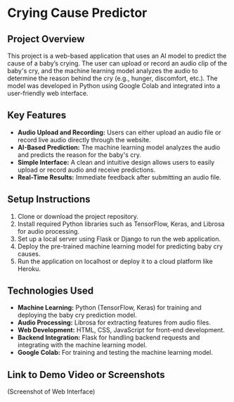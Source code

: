 # Crying Cause Predictor

## Project Overview  
This project is a web-based application that uses an AI model to predict the cause of a baby’s crying. The user can upload or record an audio clip of the baby's cry, and the machine learning model analyzes the audio to determine the reason behind the cry (e.g., hunger, discomfort, etc.). The model was developed in Python using Google Colab and integrated into a user-friendly web interface.

## Key Features  
- **Audio Upload and Recording:** Users can either upload an audio file or record live audio directly through the website.
- **AI-Based Prediction:** The machine learning model analyzes the audio and predicts the reason for the baby's cry.
- **Simple Interface:** A clean and intuitive design allows users to easily upload or record audio and receive predictions.
- **Real-Time Results:** Immediate feedback after submitting an audio file.

## Setup Instructions  
1. Clone or download the project repository.
2. Install required Python libraries such as TensorFlow, Keras, and Librosa for audio processing.
3. Set up a local server using Flask or Django to run the web application.
4. Deploy the pre-trained machine learning model for predicting baby cry causes.
5. Run the application on localhost or deploy it to a cloud platform like Heroku.

## Technologies Used  
- **Machine Learning:** Python (TensorFlow, Keras) for training and deploying the baby cry prediction model.
- **Audio Processing:** Librosa for extracting features from audio files.
- **Web Development:** HTML, CSS, JavaScript for front-end development.
- **Backend Integration:** Flask for handling backend requests and integrating with the machine learning model.
- **Google Colab:** For training and testing the machine learning model.

## Link to Demo Video or Screenshots  
(Screenshot of Web Interface)
